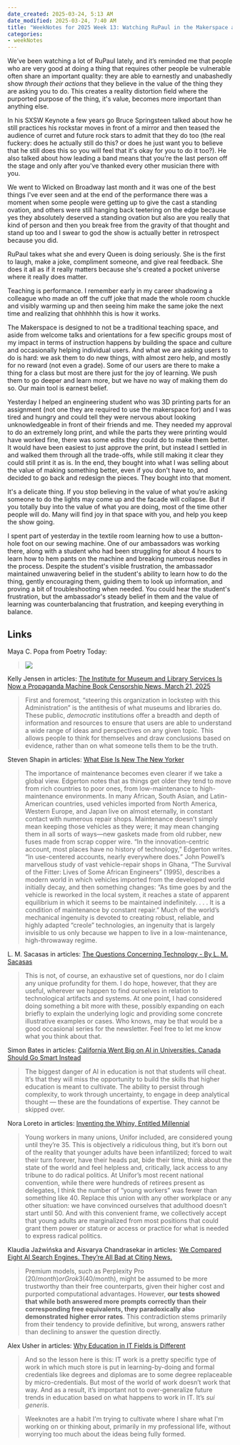 ```yaml
---
date_created: 2025-03-24, 5:13 AM
date_modified: 2025-03-24, 7:40 AM
title: "WeekNotes for 2025 Week 13: Watching RuPaul in the Makerspace and the Value of Earnestly and Unabashedly Believing in the Value of What You Do"
categories:
- weekNotes
---
```


We’ve been watching a lot of RuPaul lately, and it’s reminded me that people who are very good at doing a thing that requires other people be vulnerable often share an important quality: they are able to earnestly and unabashedly show *through their actions* that they believe in the value of the thing they are asking you to do. This creates a reality distortion field where the purported purpose of the thing, it's value, becomes more important than anything else. 

In his SXSW Keynote a few years go Bruce Springsteen talked about how he still practices his rockstar moves in front of a mirror and then teased the audience of curret and future rock stars to admit that they do too (the real fuckery: does he actually still do this? or does he just want you to believe that he still does this so you will feel that it's okay for you to do it too?). He also talked about how leading a band means that you’re the last person off the stage and only after you've thanked every other musician there with you.

We went to Wicked on Broadway last month and it was one of the best things I've ever seen and at the end of the performance there was a moment when some people were getting up to give the cast a standing ovation, and others were still hanging back teetering on the edge because yes they absolutely deserved a standing ovation but also are you really that kind of person and then you break free from the gravity of that thought and stand up too and I swear to god the show is actually better in retrospect because you did. 

RuPaul takes what she and every Queen is doing seriously. She is the first to laugh, make a joke, compliment someone, and give real feedback. She does it all as if it really matters because she's created a pocket universe where it really does matter. 

Teaching is performance. I remember early in my career shadowing a colleague who made an off the cuff joke that made the whole room chuckle and visibly warming up and then seeing him make the same joke the next time and realizing that ohhhhhh this is how it works. 

The Makerspace is designed to not be a traditional teaching space, and aside from welcome talks and orientations for a few specific groups most of my impact in terms of instruction happens by building the space and culture and occasionally helping individual users. And what we are asking users to do is hard: we ask them  to do new things, with almost zero help, and mostly for no reward (not even a grade). Some of our users are there to make a thing for a class but most are there just for the joy of learning. We push them to go deeper and learn more, but we have no way of making them do so. Our main tool is earnest belief.

Yesterday I helped an engineering student who was 3D printing parts for an assignment (not one they are required to use the makerspace for) and I was tired and hungry and could tell they were nervous about looking unknowledgeable in front of their friends and me. They needed my approval to do an extremely long print, and while the parts they were printing would have worked fine, there was some edits they could do to make them better. It would have been easiest to just approve the print, but instead I settled in and walked them through all the trade-offs, while still making it clear they could still print it as is. In the end, they bought into what I was selling about the value of making something better, even if you don't have to, and decided to go back and redesign the pieces.  They bought into that moment. 

It's a delicate thing. If you stop believing in the value of what you’re asking someone to do the lights may come up and the facade will collapse. But if you totally buy into the value of what you are doing, most of the time other people will do. Many will find joy in that space with you, and help you keep the show going. 

I spent part of yesterday in the textile room learning how to use a button-hole foot on our sewing machine. One of our ambassadors was working there, along with a student who had been struggling for about 4 hours to learn how to hem pants on the machine and breaking numerous needles in the process. Despite the student's visible frustration, the ambassador maintained unwavering belief in the student's ability to learn how to do the thing, gently encouraging them, guiding them to look up information, and proving a bit of troubleshooting when needed. You could hear the student's frustration, but the ambassador's steady belief in them and the value of learning was counterbalancing that frustration, and keeping everything in balance. 

## Links

Maya C. Popa from Poetry Today:

> ![](https://substackcdn.com/image/fetch/w_1100,c_limit,f_auto,q_auto:good,fl_progressive:steep/https%3A%2F%2Fsubstack-post-media.s3.amazonaws.com%2Fpublic%2Fimages%2F0d387c86-4e37-418e-a0c7-b060d9fdb6fe_575x288.png)


Kelly Jensen in articles: [The Institute for Museum and Library Services Is Now a Propaganda Machine Book Censorship News, March 21, 2025](https://bookriot.com/imls-propaganda/)

> First and foremost, “steering this organization in lockstep with this Administration” is the antithesis of what museums and libraries do. These public, *democratic* institutions offer a breadth and depth of information and resources to ensure that users are able to understand a wide range of ideas and perspectives on any given topic. This allows people to think for themselves and draw conclusions based on evidence, rather than on what someone tells them to be the truth.

Steven Shapin in articles: [What Else Is New  The New Yorker](https://www.newyorker.com/magazine/2007/05/14/what-else-is-new)

> The importance of maintenance becomes even clearer if we take a global view. Edgerton notes that as things get older they tend to move from rich countries to poor ones, from low-maintenance to high-maintenance environments. In many African, South Asian, and Latin-American countries, used vehicles imported from North America, Western Europe, and Japan live on almost eternally, in constant contact with numerous repair shops. Maintenance doesn’t simply mean keeping those vehicles as they were; it may mean changing them in all sorts of ways—new gaskets made from old rubber, new fuses made from scrap copper wire. “In the innovation-centric account, most places have no history of technology,” Edgerton writes. “In use-centered accounts, nearly everywhere does.” John Powell’s marvellous study of vast vehicle-repair shops in Ghana, “The Survival of the Fitter: Lives of Some African Engineers” (1995), describes a modern world in which vehicles imported from the developed world initially decay, and then something changes: “As time goes by and the vehicle is reworked in the local system, it reaches a state of apparent equilibrium in which it seems to be maintained indefinitely. . . . It is a condition of maintenance by constant repair.” Much of the world’s mechanical ingenuity is devoted to creating robust, reliable, and highly adapted “creole” technologies, an ingenuity that is largely invisible to us only because we happen to live in a low-maintenance, high-throwaway regime.

L. M. Sacasas in articles: [The Questions Concerning Technology - By L. M. Sacasas](https://theconvivialsociety.substack.com/p/the-questions-concerning-technology?utm_campaign=posts-open-in-app&triedRedirect=true)

> This is not, of course, an exhaustive set of questions, nor do I claim any unique profundity for them. I do hope, however, that they are useful, wherever we happen to find ourselves in relation to technological artifacts and systems. At one point, I had considered doing something a bit more with these, possibly expanding on each briefly to explain the underlying logic and providing some concrete illustrative examples or cases. Who knows, may be that would be a good occasional series for the newsletter. Feel free to let me know what you think about that.

Simon Bates in articles: [California Went Big on AI in Universities. Canada Should Go Smart Instead](https://universityaffairs.ca/opinion/california-went-big-on-ai-in-universities-canada-should-go-smart-instead/)

> The biggest danger of AI in education is not that students will cheat. It’s that they will miss the opportunity to build the skills that higher education is meant to cultivate. The ability to persist through complexity, to work through uncertainty, to engage in deep analytical thought — these are the foundations of expertise. They cannot be skipped over.

Nora Loreto in articles: [Inventing the Whiny, Entitled Millennial](https://noraloreto.substack.com/p/inventing-the-whiny-entitled-millennial)

> Young workers in many unions, Unifor included, are considered young until they’re 35. This is objectively a ridiculous thing, but it’s born out of the reality that younger adults have been infantilized; forced to wait their turn forever, have their heads pat, bide their time, think about the state of the world and feel helpless and, critically, lack access to any tribune to do radical politics. At Unifor’s most recent national convention, while there were hundreds of retirees present as delegates, I think the number of “young workers” was fewer than something like 40. Replace this union with any other workplace or any other situation: we have convinced ourselves that adulthood doesn’t start until 50. And with this convenient frame, we collectively accept that young adults are marginalized from most positions that could grant them power or stature or access or practice for what is needed to express radical politics.

Klaudia Jaźwińska and Aisvarya Chandrasekar in articles: [We Compared Eight AI Search Engines. They’re All Bad at Citing News.](https://www.cjr.org/tow_center/we-compared-eight-ai-search-engines-theyre-all-bad-at-citing-news.php)

> Premium models, such as Perplexity Pro ($20/month) or Grok 3 ($40/month), might be assumed to be more trustworthy than their free counterparts, given their higher cost and purported computational advantages. However, **our tests showed that while both answered more prompts correctly than their corresponding free equivalents, they paradoxically also demonstrated higher error rates**. This contradiction stems primarily from their tendency to provide definitive, but wrong, answers rather than declining to answer the question directly.

Alex Usher in articles: [Why Education in IT Fields is Different](https://higheredstrategy.com/why-education-in-it-fields-is-different/)

> And so the lesson here is this: IT work is a pretty specific type of work in which much store is put in learning-by-doing and formal credentials like degrees and diplomas are to some degree replaceable by micro-credentials. But most of the world of work doesn’t work that way. And as a result, it’s important not to over-generalize future trends in education based on what happens to work in IT. It’s *sui generis*.

> Weeknotes are a habit I'm trying to cultivate where I share what I'm working on or thinking about, primarily in my professional life, without worrying too much about the ideas being fully formed.
